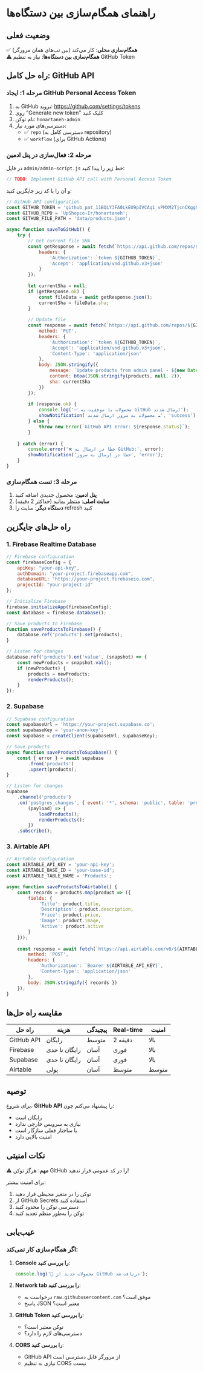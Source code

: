# راهنمای همگام‌سازی بین دستگاه‌ها

## وضعیت فعلی

✅ **همگام‌سازی محلی**: کار می‌کند (بین تب‌های همان مرورگر)  
⚠️ **همگام‌سازی بین دستگاه‌ها**: نیاز به تنظیم GitHub Token

## راه حل کامل: GitHub API

### مرحله 1: ایجاد GitHub Personal Access Token

1. به GitHub بروید: https://github.com/settings/tokens
2. روی "Generate new token" کلیک کنید
3. نام توکن: `honartaneh-admin`
4. دسترسی‌های مورد نیاز:
   - ✅ `repo` (دسترسی کامل به repository)
   - ✅ `workflow` (برای GitHub Actions)

### مرحله 2: فعال‌سازی در پنل ادمین

در فایل `admin/admin-script.js` خط زیر را پیدا کنید:

```javascript
// TODO: Implement GitHub API call with Personal Access Token
```

و آن را با کد زیر جایگزین کنید:

```javascript
// GitHub API configuration
const GITHUB_TOKEN = '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'; // توکن خود را اینجا قرار دهید
const GITHUB_REPO = 'UpShopco-Ir/honartaneh';
const GITHUB_FILE_PATH = 'data/products.json';

async function saveToGitHub() {
    try {
        // Get current file SHA
        const getResponse = await fetch(`https://api.github.com/repos/${GITHUB_REPO}/contents/${GITHUB_FILE_PATH}`, {
            headers: {
                'Authorization': `token ${GITHUB_TOKEN}`,
                'Accept': 'application/vnd.github.v3+json'
            }
        });
        
        let currentSha = null;
        if (getResponse.ok) {
            const fileData = await getResponse.json();
            currentSha = fileData.sha;
        }
        
        // Update file
        const response = await fetch(`https://api.github.com/repos/${GITHUB_REPO}/contents/${GITHUB_FILE_PATH}`, {
            method: 'PUT',
            headers: {
                'Authorization': `token ${GITHUB_TOKEN}`,
                'Accept': 'application/vnd.github.v3+json',
                'Content-Type': 'application/json'
            },
            body: JSON.stringify({
                message: `Update products from admin panel - ${new Date().toLocaleString('fa-IR')}`,
                content: btoa(JSON.stringify(products, null, 2)),
                sha: currentSha
            })
        });
        
        if (response.ok) {
            console.log('✅ محصولات با موفقیت به GitHub ارسال شدند');
            showNotification('محصولات به سرور ارسال شدند ☁️', 'success');
        } else {
            throw new Error(`GitHub API error: ${response.status}`);
        }
        
    } catch (error) {
        console.error('❌ خطا در ارسال به GitHub:', error);
        showNotification('خطا در ارسال به سرور', 'error');
    }
}
```

### مرحله 3: تست همگام‌سازی

1. **پنل ادمین**: محصول جدیدی اضافه کنید
2. **سایت اصلی**: منتظر بمانید (حداکثر 2 دقیقه)
3. **دستگاه دیگر**: سایت را refresh کنید

## راه حل‌های جایگزین

### 1. Firebase Realtime Database

```javascript
// Firebase configuration
const firebaseConfig = {
    apiKey: "your-api-key",
    authDomain: "your-project.firebaseapp.com",
    databaseURL: "https://your-project.firebaseio.com",
    projectId: "your-project-id"
};

// Initialize Firebase
firebase.initializeApp(firebaseConfig);
const database = firebase.database();

// Save products to Firebase
function saveProductsToFirebase() {
    database.ref('products').set(products);
}

// Listen for changes
database.ref('products').on('value', (snapshot) => {
    const newProducts = snapshot.val();
    if (newProducts) {
        products = newProducts;
        renderProducts();
    }
});
```

### 2. Supabase

```javascript
// Supabase configuration
const supabaseUrl = 'https://your-project.supabase.co';
const supabaseKey = 'your-anon-key';
const supabase = createClient(supabaseUrl, supabaseKey);

// Save products
async function saveProductsToSupabase() {
    const { error } = await supabase
        .from('products')
        .upsert(products);
}

// Listen for changes
supabase
    .channel('products')
    .on('postgres_changes', { event: '*', schema: 'public', table: 'products' }, 
        (payload) => {
            loadProducts();
            renderProducts();
        })
    .subscribe();
```

### 3. Airtable API

```javascript
// Airtable configuration
const AIRTABLE_API_KEY = 'your-api-key';
const AIRTABLE_BASE_ID = 'your-base-id';
const AIRTABLE_TABLE_NAME = 'Products';

async function saveProductsToAirtable() {
    const records = products.map(product => ({
        fields: {
            'Title': product.title,
            'Description': product.description,
            'Price': product.price,
            'Image': product.image,
            'Active': product.active
        }
    }));
    
    const response = await fetch(`https://api.airtable.com/v0/${AIRTABLE_BASE_ID}/${AIRTABLE_TABLE_NAME}`, {
        method: 'POST',
        headers: {
            'Authorization': `Bearer ${AIRTABLE_API_KEY}`,
            'Content-Type': 'application/json'
        },
        body: JSON.stringify({ records })
    });
}
```

## مقایسه راه حل‌ها

| راه حل | هزینه | پیچیدگی | Real-time | امنیت |
|--------|-------|---------|-----------|-------|
| GitHub API | رایگان | متوسط | 2 دقیقه | بالا |
| Firebase | رایگان تا حدی | آسان | فوری | بالا |
| Supabase | رایگان تا حدی | آسان | فوری | بالا |
| Airtable | پولی | آسان | متوسط | متوسط |

## توصیه

برای شروع، **GitHub API** را پیشنهاد می‌کنم چون:
- رایگان است
- نیازی به سرویس خارجی ندارد
- با ساختار فعلی سازگار است
- امنیت بالایی دارد

## نکات امنیتی

⚠️ **مهم**: هرگز توکن GitHub را در کد عمومی قرار ندهید!

برای امنیت بیشتر:
1. توکن را در متغیر محیطی قرار دهید
2. از GitHub Secrets استفاده کنید
3. دسترسی توکن را محدود کنید
4. توکن را به‌طور منظم تجدید کنید

## عیب‌یابی

### اگر همگام‌سازی کار نمی‌کند:

1. **Console را بررسی کنید**:
   ```javascript
   console.log('🔄 محصولات جدید از GitHub دریافت شد');
   ```

2. **Network tab را بررسی کنید**:
   - درخواست به `raw.githubusercontent.com` موفق است؟
   - پاسخ JSON معتبر است؟

3. **GitHub Token را بررسی کنید**:
   - توکن معتبر است؟
   - دسترسی‌های لازم را دارد؟

4. **CORS را بررسی کنید**:
   - GitHub API از مرورگر قابل دسترسی است
   - نیازی به تنظیم CORS نیست
